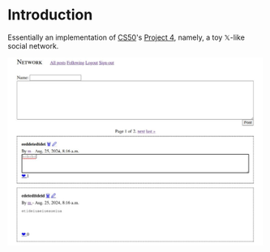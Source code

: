 # Introduction
Essentially an implementation of [CS50][cs50]'s [Project 4][project4],
namely, a toy 𝕏-like social network.

![screenshot](https://github.com/mbivert/django-network/blob/master/screenshot.jpg?raw=true)

[cs50]:     https://cs50.harvard.edu/web/2020/
[project4]: https://cs50.harvard.edu/web/2020/projects/4/network/
